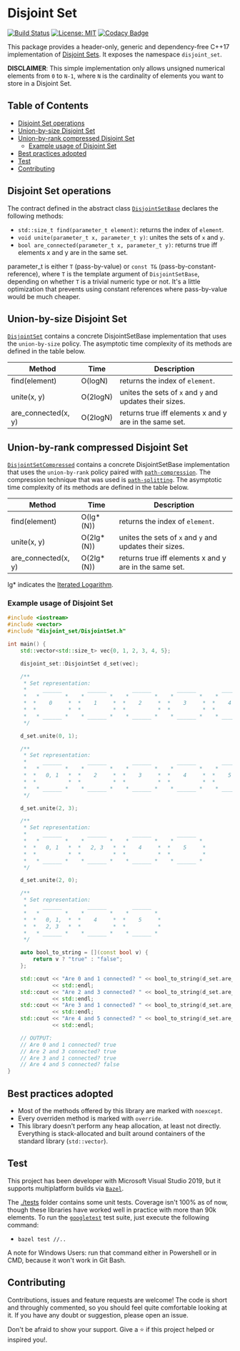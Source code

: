 ﻿# Disjoint Set

[![Build Status](https://travis-ci.org/jkomyno/disjoint-set.svg?branch=master)](https://travis-ci.org/jkomyno/disjoint-set)
[![License: MIT](https://img.shields.io/badge/License-MIT-blue.svg)](./LICENSE)
[![Codacy Badge](https://api.codacy.com/project/badge/Grade/19388989c62742ba8353c577cd92b39c)](https://www.codacy.com/manual/jkomyno/disjoint-set?utm_source=github.com&amp;utm_medium=referral&amp;utm_content=jkomyno/disjoint-set&amp;utm_campaign=Badge_Grade)

This package provides a header-only, generic and dependency-free C++17 implementation of [Disjoint Sets](https://en.wikipedia.org/wiki/Disjoint-set_data_structure).
It exposes the namespace `disjoint_set`.

**DISCLAIMER**: This simple implementation only allows unsigned numerical elements from `0` to `N-1`, where `N` is the cardinality of elements you want to store in a Disjoint Set.

## Table of Contents

-   [Disjoint Set operations](#disjoint-set-operations)
-   [Union-by-size Disjoint Set](#union-by-size-disjoint-set)
-   [Union-by-rank compressed Disjoint Set](#union-by-rank-compressed-disjoint-set)
    -   [Example usage of Disjoint Set](#example-usage-of-disjoint-set)
-   [Best practices adopted](#best-practices-adopted)
-   [Test](#test)
-   [Contributing](#contributing)

## Disjoint Set operations

The contract defined in the abstract class [`DisjointSetBase`](./disjoint_set/DisjointSetBase.h) declares the following methods:

-   `std::size_t find(parameter_t element)`: returns the index of `element`.
-   `void unite(parameter_t x, parameter_t y)`: unites the sets of `x` and `y`.
-   `bool are_connected(parameter_t x, parameter_t y)`: returns true iff elements x and y are in the same set.

parameter_t is either `T` (pass-by-value) or `const T&` (pass-by-constant-reference), where `T` is the template argument of `DisjointSetBase`,
depending on whether `T` is a trivial numeric type or not. It's a little optimization that prevents using constant references where pass-by-value would be much cheaper.

## Union-by-size Disjoint Set

[`DisjointSet`](./disjoint_set/DisjointSet.h) contains a concrete DisjointSetBase implementation that uses the `union-by-size` policy.
The asymptotic time complexity of its methods are defined in the table below.

| Method              | Time     | Description                                             |
| ------------------- | -------- | ------------------------------------------------------- |
| find(element)       | O(logN)  | returns the index of `element`.                         |
| unite(x, y)         | O(2logN) | unites the sets of `x` and `y` and updates their sizes. |
| are_connected(x, y) | O(2logN) | returns true iff elements x and y are in the same set.  |

## Union-by-rank compressed Disjoint Set

[`DisjointSetCompressed`](./disjoint_set/DisjointSetCompressed.h) contains a concrete DisjointSetBase implementation that uses the `union-by-rank` policy
paired with [`path-compression`](https://en.wikipedia.org/wiki/Disjoint-set_data_structure#Path_compression). The compression technique that was used is [`path-splitting`](https://en.wikipedia.org/wiki/Disjoint-set_data_structure#Path_splitting).
The asymptotic time complexity of its methods are defined in the table below.

| Method              | Time        | Description                                             |
| ------------------- | ----------- | ------------------------------------------------------- |
| find(element)       | O(lg\*(N))  | returns the index of `element`.                         |
| unite(x, y)         | O(2lg\*(N)) | unites the sets of `x` and `y` and updates their sizes. |
| are_connected(x, y) | O(2lg\*(N)) | returns true iff elements x and y are in the same set.  |

lg\* indicates the [Iterated Logarithm](https://en.wikipedia.org/wiki/Iterated_logarithm).

### Example usage of Disjoint Set

```c++
#include <iostream>
#include <vector>
#include "disjoint_set/DisjointSet.h"

int main() {
    std::vector<std::size_t> vec{0, 1, 2, 3, 4, 5};

    disjoint_set::DisjointSet d_set(vec);

    /**
     * Set representation:
     *     ______        ______        ______        ______        ______        ______     
     *   *        *    *        *    *        *    *        *    *        *    *        *  
     *  *    0     *  *    1     *  *    2     *  *    3     *  *    4     *  *    5     * 
     *  *          *  *          *  *          *  *          *  *          *  *          * 
     *   * ______ *    * ______ *    * ______ *    * ______ *    * ______ *    * ______ *  
     */

    d_set.unite(0, 1);

    /**
     * Set representation:
     *     ______        ______        ______        ______        ______     
     *   *        *    *        *    *        *    *        *    *        *  
     *  *   0, 1   *  *    2     *  *    3     *  *    4     *  *    5     * 
     *  *          *  *          *  *          *  *          *  *          * 
     *   * ______ *    * ______ *    * ______ *    * ______ *    * ______ *  
     */

    d_set.unite(2, 3);

    /**
     * Set representation:
     *     ______        ______        ______        ______     
     *   *        *    *        *    *        *    *        *  
     *  *   0, 1   *  *   2, 3   *  *    4     *  *    5     * 
     *  *          *  *          *  *          *  *          * 
     *   * ______ *    * ______ *    * ______ *    * ______ *  
     */

    d_set.unite(2, 0);

    /**
     * Set representation:
     *     ______        ______        ______     
     *   *        *    *        *    *        *  
     *  *   0, 1,  *  *    4     *  *    5     * 
     *  *   2, 3   *  *          *  *          * 
     *   * ______ *    * ______ *    * ______ *  
     */

    auto bool_to_string = [](const bool v) {
        return v ? "true" : "false";
    };

    std::cout << "Are 0 and 1 connected? " << bool_to_string(d_set.are_connected(0, 1))
              << std::endl;
    std::cout << "Are 2 and 3 connected? " << bool_to_string(d_set.are_connected(2, 3))
              << std::endl;
    std::cout << "Are 3 and 1 connected? " << bool_to_string(d_set.are_connected(3, 1))
              << std::endl;
    std::cout << "Are 4 and 5 connected? " << bool_to_string(d_set.are_connected(4, 5))
              << std::endl;

    // OUTPUT:
    // Are 0 and 1 connected? true
    // Are 2 and 3 connected? true
    // Are 3 and 1 connected? true
    // Are 4 and 5 connected? false
}
```

## Best practices adopted

-   Most of the methods offered by this library are marked with `noexcept`.
-   Every overriden method is marked with `override`.
-   This library doesn't perform any heap allocation, at least not directly. Everything is stack-allocated
    and built around containers of the standard library (`std::vector`).

## Test

This project has been developer with Microsoft Visual Studio 2019, but it supports multiplatform builds via [`Bazel`](https://bazel.build/).

The [./tests](./tests) folder contains some unit tests. Coverage isn't 100% as of now, though these libraries have worked well in practice
with more than 90k elements.
To run the [`googletest`](https://github.com/google/googletest) test suite, just execute the following command:

-   `bazel test //..`

A note for Windows Users: run that command either in Powershell or in CMD, because it won't work in Git Bash.

## Contributing

Contributions, issues and feature requests are welcome!
The code is short and throughly commented, so you should feel quite comfortable looking at it.
If you have any doubt or suggestion, please open an issue.

Don't be afraid to show your support. Give a ⭐️ if this project helped or inspired you!.
